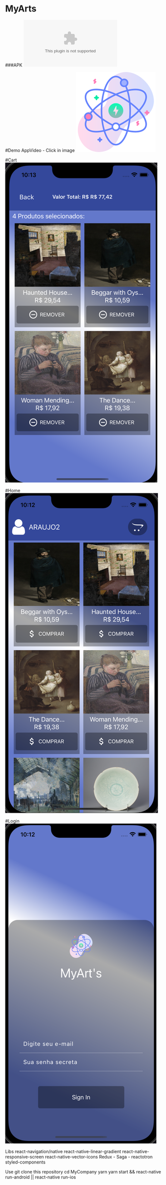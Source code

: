 # MyArts

###APK ![](https://github.com/arjdev69/MyArts/blob/master/android/app/release/app-release.apk?raw=true)

#Demo AppVideo - Click in image
[![img_tag](https://raw.githubusercontent.com/arjdev69/MyArts/master/src/assets/icons/atom.png)](https://www.youtube.com/watch?v=CviIV7g-VO0)

#Cart
![img_tag](https://raw.githubusercontent.com/arjdev69/MyArts/master/src/assets/cart.png)

#Home
![img_tag](https://raw.githubusercontent.com/arjdev69/MyArts/master/src/assets/home.png)

#Login
![img_tag](https://raw.githubusercontent.com/arjdev69/MyArts/master/src/assets/login.png)


Libs
    react-navigation/native
    react-native-linear-gradient
    react-native-responsive-screen
    react-native-vector-icons
    Redux - Saga - reactotron
    styled-components
    
Use
    git clone this repository
    cd MyCompany
    yarn
    yarn start && react-native run-android || react-native run-ios
